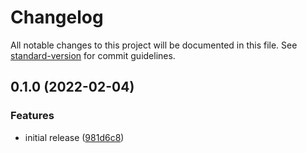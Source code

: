# Changelog

All notable changes to this project will be documented in this file. See [standard-version](https://github.com/conventional-changelog/standard-version) for commit guidelines.

## 0.1.0 (2022-02-04)


### Features

* initial release ([981d6c8](https://github.com/loweoj/vuforia-js/commit/981d6c8c76be4e2a6b04d2e3b8ae1c40f848944b))
